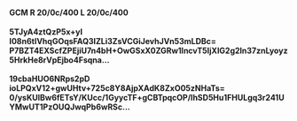 #### GCM R 20/0c/400 L 20/0c/400
**5TJyA4ztQzP5x+yI**<br/>**I08n6tIVhqGOqsFAQ3IZLi3ZsVCGiJevhJVn53mLDBc=**<br/>**P7BZT4EXScfZPEjiU7n4bH+OwGSxX0ZGRw1lncvT5IjXIG2g2ln37znLyoyz5HrkHe8rVpEjbo4Fsqna...**<br/><br/>
**19cbaHUO6NRps2pD**<br/>**ioLPQxV12+gwUHtv+725c8Y8AjpXAdK8ZxO05zNHaTs=**<br/>**0/ysKUlBw6fETsY/KUcc/1GyycTF+gCBTpqcOP/lhSD5Hu1FHULgq3r241UYMwUT1PzOUQJwqPb6wRSc...**